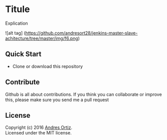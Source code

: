 # Titule
Explication

![alt tag] (https://github.com/andresort28/jenkins-master-slave-achitecture/tree/master/img/f6.png)


## Quick Start
- Clone or download this repository

## Contribute
Github is all about contributions. If you think you can collaborate or improve this, please make sure you send me a pull request

## License
Copyright (c) 2016 [Andres Ortiz](http://www.andresfelipeortiz.com).  
Licensed under the MIT license.